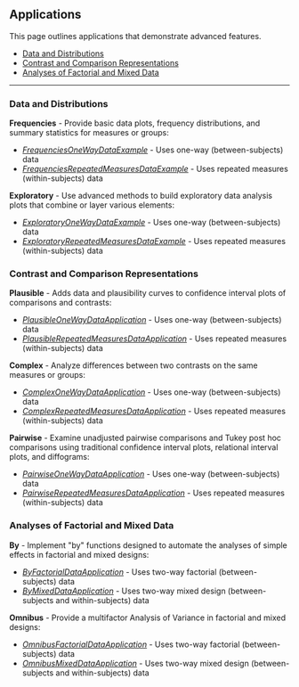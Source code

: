 ## Applications

This page outlines applications that demonstrate advanced features.

- [Data and Distributions](#data-and-distributions)
- [Contrast and Comparison Representations](#contrast-and-comparison-representations)
- [Analyses of Factorial and Mixed Data](#analyses-of-factorial-and-mixed-data)

---

### Data and Distributions

**Frequencies** - Provide basic data plots, frequency distributions, and summary statistics for measures or groups:

- [*FrequenciesOneWayDataExample*](./FrequenciesOneWayDataExample.md) - Uses one-way (between-subjects) data
- [*FrequenciesRepeatedMeasuresDataExample*](./FrequenciesRepeatedMeasuresDataExample.md) - Uses repeated measures (within-subjects) data

**Exploratory** - Use advanced methods to build exploratory data analysis plots that combine or layer various elements:

- [*ExploratoryOneWayDataExample*](./ExploratoryOneWayDataExample.md) - Uses one-way (between-subjects) data
- [*ExploratoryRepeatedMeasuresDataExample*](./ExploratoryRepeatedMeasuresDataExample.md) - Uses repeated measures (within-subjects) data

### Contrast and Comparison Representations

**Plausible** - Adds data and plausibility curves to confidence interval plots of comparisons and contrasts:

- [*PlausibleOneWayDataApplication*](./PlausibleOneWayDataApplication.md) - Uses one-way (between-subjects) data
- [*PlausibleRepeatedMeasuresDataApplication*](./PlausibleRepeatedMeasuresDataApplication.md) - Uses repeated measures (within-subjects) data

**Complex** - Analyze differences between two contrasts on the same measures or groups:

- [*ComplexOneWayDataApplication*](./ComplexOneWayDataApplication.md) - Uses one-way (between-subjects) data
- [*ComplexRepeatedMeasuresDataApplication*](./ComplexRepeatedMeasuresDataApplication.md) - Uses repeated measures (within-subjects) data

**Pairwise** - Examine unadjusted pairwise comparisons and Tukey post hoc comparisons using traditional confidence interval plots, relational interval plots, and diffograms:

- [*PairwiseOneWayDataApplication*](./PairwiseOneWayDataApplication.md) - Uses one-way (between-subjects) data
- [*PairwiseRepeatedMeasuresDataApplication*](./PairwiseRepeatedMeasuresDataApplication.md) - Uses repeated measures (within-subjects) data

### Analyses of Factorial and Mixed Data

**By** - Implement "by" functions designed to automate the analyses of simple effects in factorial and mixed designs:

- [*ByFactorialDataApplication*](./ByFactorialDataApplication.md) - Uses two-way factorial (between-subjects) data
- [*ByMixedDataApplication*](./ByMixedDataApplication.md) - Uses two-way mixed design (between-subjects and within-subjects) data

**Omnibus** - Provide a multifactor Analysis of Variance in factorial and mixed designs:

- [*OmnibusFactorialDataApplication*](./OmnibusFactorialDataApplication.md) - Uses two-way factorial (between-subjects) data
- [*OmnibusMixedDataApplication*](./OmnibusMixedDataApplication.md) - Uses two-way mixed design (between-subjects and within-subjects) data
